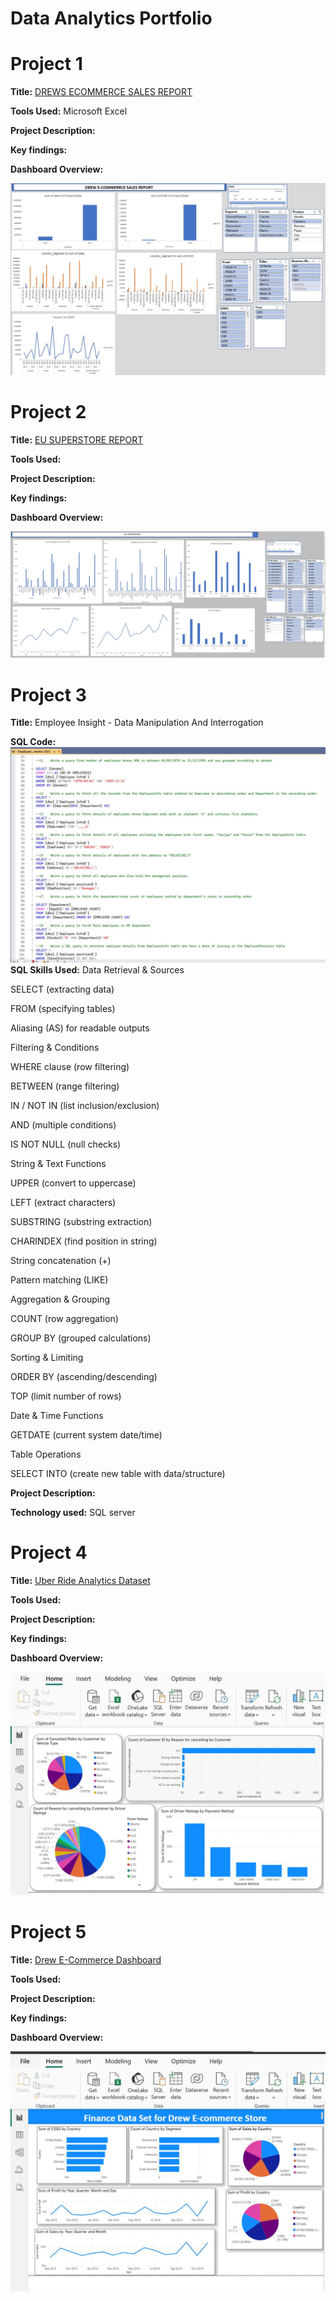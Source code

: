 # Data Analytics Portfolio
# Project 1

**Title:** [DREWS ECOMMERCE SALES REPORT](https://github.com/AndrewOlayemi/AndrewOlayemi.github.io/blob/main/Excel1.JPG)

**Tools Used:** Microsoft Excel

**Project Description:** 

**Key findings:**

**Dashboard Overview:**

![Excel1](Excel1.JPG)


# Project 2

**Title:** [EU SUPERSTORE REPORT](https://github.com/AndrewOlayemi/AndrewOlayemi.github.io/blob/main/EU%20Superstore.JPG)

**Tools Used:**

**Project Description:**

**Key findings:**

**Dashboard Overview:**

![EU_Superstore](EU_Superstore.JPG)



# Project 3

**Title:** Employee Insight - Data Manipulation And Interrogation

**SQL Code:**
![SQL.JPG](SQL.JPG)
**SQL Skills Used:**
Data Retrieval & Sources

SELECT (extracting data)

FROM (specifying tables)

Aliasing (AS) for readable outputs

Filtering & Conditions

WHERE clause (row filtering)

BETWEEN (range filtering)

IN / NOT IN (list inclusion/exclusion)

AND (multiple conditions)

IS NOT NULL (null checks)

String & Text Functions

UPPER (convert to uppercase)

LEFT (extract characters)

SUBSTRING (substring extraction)

CHARINDEX (find position in string)

String concatenation (+)

Pattern matching (LIKE)

Aggregation & Grouping

COUNT (row aggregation)

GROUP BY (grouped calculations)

Sorting & Limiting

ORDER BY (ascending/descending)

TOP (limit number of rows)

Date & Time Functions

GETDATE (current system date/time)

Table Operations

SELECT INTO (create new table with data/structure)

**Project Description:**

**Technology used:** SQL server



# Project 4

**Title:** [Uber Ride Analytics Dataset](https://github.com/AndrewOlayemi/AndrewOlayemi.github.io/blob/main/Power_BI_Uber.JPG)

**Tools Used:**

**Project Description:**

**Key findings:**

**Dashboard Overview:**

![Power_BI_Uber](Power_BI_Uber.JPG)




# Project 5

**Title:** [Drew E-Commerce Dashboard](https://github.com/AndrewOlayemi/AndrewOlayemi.github.io/blob/main/Power_BI_Dashboard_Drew_Eccommerce.JPG)

**Tools Used:**

**Project Description:**

**Key findings:**

**Dashboard Overview:**

![Power_BI_Dashboard_Drew_Eccommerce](Power_BI_Dashboard_Drew_Eccommerce.JPG)
